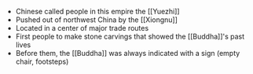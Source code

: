 - Chinese called people in this empire the [[Yuezhi]]
- Pushed out of northwest China by the [[Xiongnu]]
- Located in a center of major trade routes
- First people to make stone carvings that showed the [[Buddha]]'s past lives
- Before them, the [[Buddha]] was always indicated with a sign (empty chair, footsteps)
